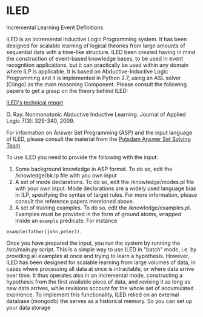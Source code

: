 # ILED
Incremental Learning Event Definitions


ILED is an incremental Inductive Logic Programming system. It has been designed for scalable learning of logical theories from large amounts of sequential data with a time-like structure. ILED been created having in mind the construction of event-based knowledge bases, to be used in event recognition applications, but it can practically be used within any domain where ILP is applicable. It is based on Abductive-Inductive Logic Programming and it is implemented in Python 2.7, using an ASL solver (Clingo) as the main reasoning Component. Please consult the following papers to get a grasp on the theory behind ILED:

[ILED's technical report](http://arxiv.org/pdf/1402.5988v2.pdf)

O. Ray. Nonmonotonic Abductive Inductive Learning. Journal of Applied Logic 7(3): 329-340, 2009.

For information on Answer Set Programming (ASP) and the input language of ILED, please consult the material from the [Potsdam Answer Set Solving Team](http://potassco.sourceforge.net/)


To use ILED you need to provide the following with the input:

1) Some background knowledge in ASP format. To do so, edit the /knowledge/bk.lp file with you own input
2) A set of mode declarations. To do so, edit the /knowledge/modes.pl file with your own input. Mode declarations are a widely used language bias in ILP, specifying the syntax of target rules. For more information, please consult the reference papers mentioned above.
3) A set of training examples. To do so, edit the /knowledge/examples.pl. Examples must be provided in the form of ground atoms, wrapped inside an `example` predicate. For instance

`
example(father(john,peter)).
`

Once you have prepared the input, you run the system by running the /src/main.py script. This is a simple way to use ILED in "batch" mode, i.e. by providing all examples at once and trying to learn a hypothesis. However, ILED has been designed for scalable learning from large volumes of data, in cases where processing all data at once is intractable, or where data arrive over time. It thus operates also in an incremental mode, constructing a hypothesis from the first available piece of data, and revising it as long as new data arrives, while revisions account for the whole set of accumulated expirience. To implement this functionality, ILED relied on an external database (mongodb) the serves as a historical memory. So you can set up your data storage  
